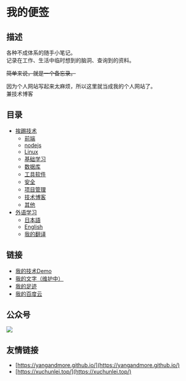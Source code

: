 # 我的便签

## 描述

各种不成体系的随手小笔记。  
记录在工作、生活中临时想到的脑洞、查询到的资料。

~~简单来说，就是一个备忘录。~~

因为个人网站写起来太麻烦，所以这里就当成我的个人网站了。  
兼技术博客

## 目录

* [挨踢技术](./挨踢技术)
	* [前端](./挨踢技术/前端)
	* [nodejs](./挨踢技术/nodejs)
	* [Linux](./挨踢技术/Linux)
	* [基础学习](./挨踢技术/基础学习)
	* [数据库](./挨踢技术/数据库)
	* [工具软件](./挨踢技术/工具软件)
	* [安全](./挨踢技术/安全)
	* [项目管理](./挨踢技术/项目管理)
	* [技术博客](./挨踢技术/技术博客)
	* [其他](./挨踢技术/其他)
* [外语学习](./外语学习)
	* [日本語](./外语学习/日本語)
	* [English](./外语学习/English)
	* [我的翻译](./外语学习/我的翻译)

## 链接

* [我的技术Demo](https://tech-demo.waygc.net)
* [我的文字（维护中）](http://words.waygc.net)
* [我的足迹](http://trails.waygc.net)
* [我的百度云](http://baiduyun.waygc.net)

## 公众号

![](http://static.waygc.net/imgs/qrcode/wechat.jpg)

## 友情链接
* [https://yangandmore.github.io/](https://yangandmore.github.io/)
* [https://xuchunlei.top/](https://xuchunlei.top/)